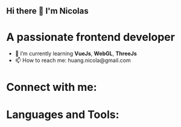 ## Hi there 👋 I'm Nicolas

# A passionate frontend developer 


<ul>
  <li>🌱 I’m currently learning <strong>VueJs</strong>, <strong>WebGL</strong>, <strong>ThreeJs</strong></li>
  <li>📫 How to reach me: huang.nicola@gmail.com</li>
</ul>

# Connect with me:

# Languages and Tools:


